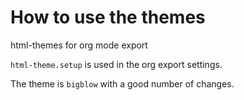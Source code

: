# How to use the themes
html-themes for org mode export

`html-theme.setup` is used in the org export settings.

The theme is `bigblow` with a good number of changes. 